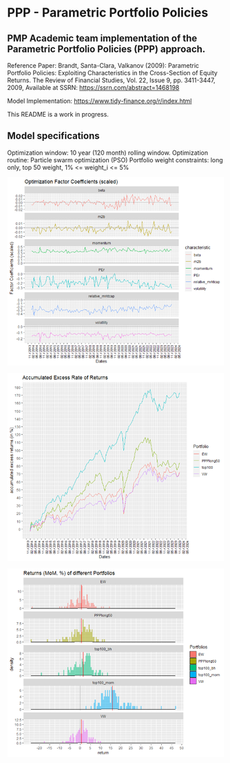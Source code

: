 # PPP - Parametric Portfolio Policies

## PMP Academic team implementation of the Parametric Portfolio Policies (PPP) approach.

Reference Paper:  Brandt, Santa-Clara, Valkanov (2009): Parametric Portfolio Policies: Exploiting Characteristics in the Cross-Section of Equity Returns. 
The Review of Financial Studies, Vol. 22, Issue 9, pp. 3411-3447, 2009, Available at SSRN: https://ssrn.com/abstract=1468198

Model Implementation: https://www.tidy-finance.org/r/index.html

This README is a work in progress. 

## Model specifications
Optimization window: 10 year (120 month) rolling window. 
Optimization routine: Particle swarm optimization (PSO) 
Portfolio weight constraints: long only, top 50 weight, 1% <= weight_i <= 5%

![Coefficients of PPP](/material/PPP_6coef_pso_10y_coefplot.png?raw=true "Coefficients of PPP")


![Accumulated monthly Returns](/material/PPP_6coef_pso_10y_accreturn.png?raw=true "Accumulated excess returns")



![Histogram of monthly excess returns](/material/PPP_6coef_pso_10y_returnhist.png?raw=true "Coefficients of PPP")
